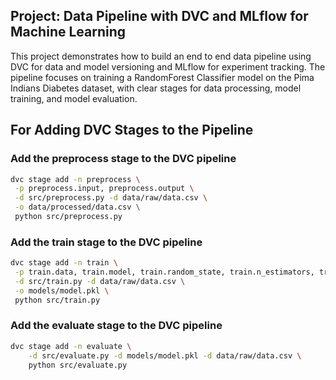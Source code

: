 ## Project: Data Pipeline with DVC and MLflow for Machine Learning

This project demonstrates how to build an end to end data pipeline using DVC for data and model versioning and MLflow for experiment tracking.
The pipeline focuses on training a RandomForest Classifier model on the Pima Indians Diabetes dataset, with clear stages for data processing, model training, and model evaluation.

## For Adding DVC Stages to the Pipeline

### Add the preprocess stage to the DVC pipeline

```bash
dvc stage add -n preprocess \
 -p preprocess.input, preprocess.output \
 -d src/preprocess.py -d data/raw/data.csv \
 -o data/processed/data.csv \
 python src/preprocess.py
```

### Add the train stage to the DVC pipeline

```bash
dvc stage add -n train \
 -p train.data, train.model, train.random_state, train.n_estimators, train.max_depth \
 -d src/train.py -d data/raw/data.csv \
 -o models/model.pkl \
 python src/train.py
```

### Add the evaluate stage to the DVC pipeline

```bash
dvc stage add -n evaluate \
    -d src/evaluate.py -d models/model.pkl -d data/raw/data.csv \
    python src/evaluate.py
```
